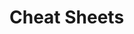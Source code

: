                                                          
                                                                                                                
# Cheat Sheets           

   




